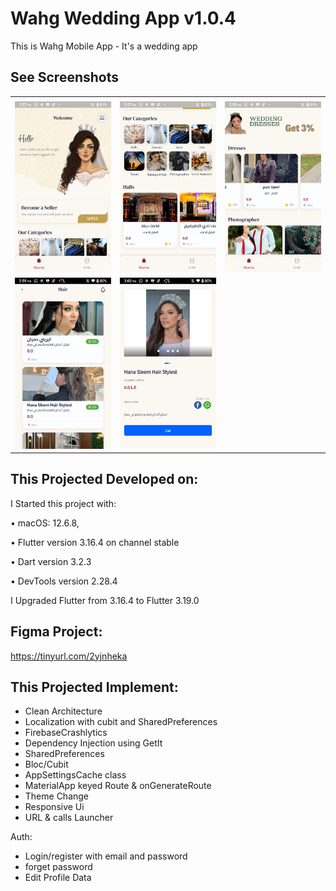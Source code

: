 # Wahg Wedding App v1.0.4

This is Wahg Mobile App - It's a wedding app

## See Screenshots

<table>
  <tr>
    <td></td>
     <td></td>
     <td></td>
  </tr>
  <tr>
    <td><img src="ScreenShot/1.png" ></td>
    <td><img src="ScreenShot/2.png" ></td>
    <td><img src="ScreenShot/3.png" ></td>
  </tr>
   
  <tr>
    <td><img src="ScreenShot/4.png" ></td>
    <td><img src="ScreenShot/5.png" ></td>
  </tr>
  
 </table>
 

## This Projected Developed on:

I Started this project with:

• macOS: 12.6.8,

• Flutter version 3.16.4 on channel stable

• Dart version 3.2.3

• DevTools version 2.28.4

I Upgraded Flutter from 3.16.4 to Flutter 3.19.0

## Figma Project: 

https://tinyurl.com/2yjnheka

## This Projected Implement:

- Clean Architecture
- Localization with cubit and SharedPreferences
- FirebaseCrashlytics
- Dependency Injection using GetIt
- SharedPreferences
- Bloc/Cubit
- AppSettingsCache class
- MaterialApp keyed Route & onGenerateRoute 
- Theme Change
- Responsive Ui
- URL & calls Launcher


Auth:
- Login/register with email and password
- forget password
- Edit Profile Data
